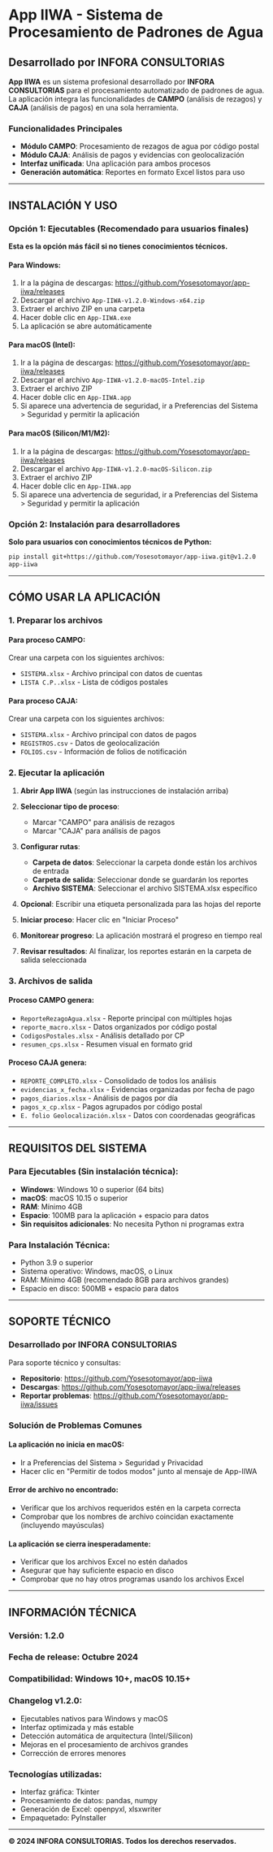 # App IIWA - Sistema de Procesamiento de Padrones de Agua

## Desarrollado por INFORA CONSULTORIAS

**App IIWA** es un sistema profesional desarrollado por **INFORA CONSULTORIAS** para el procesamiento automatizado de padrones de agua. La aplicación integra las funcionalidades de **CAMPO** (análisis de rezagos) y **CAJA** (análisis de pagos) en una sola herramienta.

### Funcionalidades Principales
- **Módulo CAMPO**: Procesamiento de rezagos de agua por código postal
- **Módulo CAJA**: Análisis de pagos y evidencias con geolocalización
- **Interfaz unificada**: Una aplicación para ambos procesos
- **Generación automática**: Reportes en formato Excel listos para uso

---

## INSTALACIÓN Y USO

### Opción 1: Ejecutables (Recomendado para usuarios finales)

**Esta es la opción más fácil si no tienes conocimientos técnicos.**

#### Para Windows:
1. Ir a la página de descargas: https://github.com/Yosesotomayor/app-iiwa/releases
2. Descargar el archivo `App-IIWA-v1.2.0-Windows-x64.zip`
3. Extraer el archivo ZIP en una carpeta
4. Hacer doble clic en `App-IIWA.exe`
5. La aplicación se abre automáticamente

#### Para macOS (Intel):
1. Ir a la página de descargas: https://github.com/Yosesotomayor/app-iiwa/releases
2. Descargar el archivo `App-IIWA-v1.2.0-macOS-Intel.zip`
3. Extraer el archivo ZIP
4. Hacer doble clic en `App-IIWA.app`
5. Si aparece una advertencia de seguridad, ir a Preferencias del Sistema > Seguridad y permitir la aplicación

#### Para macOS (Silicon/M1/M2):
1. Ir a la página de descargas: https://github.com/Yosesotomayor/app-iiwa/releases
2. Descargar el archivo `App-IIWA-v1.2.0-macOS-Silicon.zip`
3. Extraer el archivo ZIP
4. Hacer doble clic en `App-IIWA.app`
5. Si aparece una advertencia de seguridad, ir a Preferencias del Sistema > Seguridad y permitir la aplicación

### Opción 2: Instalación para desarrolladores

**Solo para usuarios con conocimientos técnicos de Python:**

```bash
pip install git+https://github.com/Yosesotomayor/app-iiwa.git@v1.2.0
app-iiwa
```

---

## CÓMO USAR LA APLICACIÓN

### 1. Preparar los archivos

#### Para proceso CAMPO:
Crear una carpeta con los siguientes archivos:
- `SISTEMA.xlsx` - Archivo principal con datos de cuentas
- `LISTA C.P..xlsx` - Lista de códigos postales

#### Para proceso CAJA:
Crear una carpeta con los siguientes archivos:
- `SISTEMA.xlsx` - Archivo principal con datos de pagos
- `REGISTROS.csv` - Datos de geolocalización
- `FOLIOS.csv` - Información de folios de notificación

### 2. Ejecutar la aplicación

1. **Abrir App IIWA** (según las instrucciones de instalación arriba)

2. **Seleccionar tipo de proceso**:
   - Marcar "CAMPO" para análisis de rezagos
   - Marcar "CAJA" para análisis de pagos

3. **Configurar rutas**:
   - **Carpeta de datos**: Seleccionar la carpeta donde están los archivos de entrada
   - **Carpeta de salida**: Seleccionar donde se guardarán los reportes
   - **Archivo SISTEMA**: Seleccionar el archivo SISTEMA.xlsx específico

4. **Opcional**: Escribir una etiqueta personalizada para las hojas del reporte

5. **Iniciar proceso**: Hacer clic en "Iniciar Proceso"

6. **Monitorear progreso**: La aplicación mostrará el progreso en tiempo real

7. **Revisar resultados**: Al finalizar, los reportes estarán en la carpeta de salida seleccionada

### 3. Archivos de salida

#### Proceso CAMPO genera:
- `ReporteRezagoAgua.xlsx` - Reporte principal con múltiples hojas
- `reporte_macro.xlsx` - Datos organizados por código postal
- `CodigosPostales.xlsx` - Análisis detallado por CP
- `resumen_cps.xlsx` - Resumen visual en formato grid

#### Proceso CAJA genera:
- `REPORTE_COMPLETO.xlsx` - Consolidado de todos los análisis
- `evidencias_x_fecha.xlsx` - Evidencias organizadas por fecha de pago
- `pagos_diarios.xlsx` - Análisis de pagos por día
- `pagos_x_cp.xlsx` - Pagos agrupados por código postal
- `E. folio Geolocalización.xlsx` - Datos con coordenadas geográficas

---

## REQUISITOS DEL SISTEMA

### Para Ejecutables (Sin instalación técnica):
- **Windows**: Windows 10 o superior (64 bits)
- **macOS**: macOS 10.15 o superior
- **RAM**: Mínimo 4GB
- **Espacio**: 100MB para la aplicación + espacio para datos
- **Sin requisitos adicionales**: No necesita Python ni programas extra

### Para Instalación Técnica:
- Python 3.9 o superior
- Sistema operativo: Windows, macOS, o Linux
- RAM: Mínimo 4GB (recomendado 8GB para archivos grandes)
- Espacio en disco: 500MB + espacio para datos

---

## SOPORTE TÉCNICO

### Desarrollado por INFORA CONSULTORIAS

Para soporte técnico y consultas:
- **Repositorio**: https://github.com/Yosesotomayor/app-iiwa
- **Descargas**: https://github.com/Yosesotomayor/app-iiwa/releases
- **Reportar problemas**: https://github.com/Yosesotomayor/app-iiwa/issues

### Solución de Problemas Comunes

#### La aplicación no inicia en macOS:
- Ir a Preferencias del Sistema > Seguridad y Privacidad
- Hacer clic en "Permitir de todos modos" junto al mensaje de App-IIWA

#### Error de archivo no encontrado:
- Verificar que los archivos requeridos estén en la carpeta correcta
- Comprobar que los nombres de archivo coincidan exactamente (incluyendo mayúsculas)

#### La aplicación se cierra inesperadamente:
- Verificar que los archivos Excel no estén dañados
- Asegurar que hay suficiente espacio en disco
- Comprobar que no hay otros programas usando los archivos Excel

---

## INFORMACIÓN TÉCNICA

### Versión: 1.2.0
### Fecha de release: Octubre 2024
### Compatibilidad: Windows 10+, macOS 10.15+

### Changelog v1.2.0:
- Ejecutables nativos para Windows y macOS
- Interfaz optimizada y más estable
- Detección automática de arquitectura (Intel/Silicon)
- Mejoras en el procesamiento de archivos grandes
- Corrección de errores menores

### Tecnologías utilizadas:
- Interfaz gráfica: Tkinter
- Procesamiento de datos: pandas, numpy
- Generación de Excel: openpyxl, xlsxwriter
- Empaquetado: PyInstaller

---

**© 2024 INFORA CONSULTORIAS. Todos los derechos reservados.**